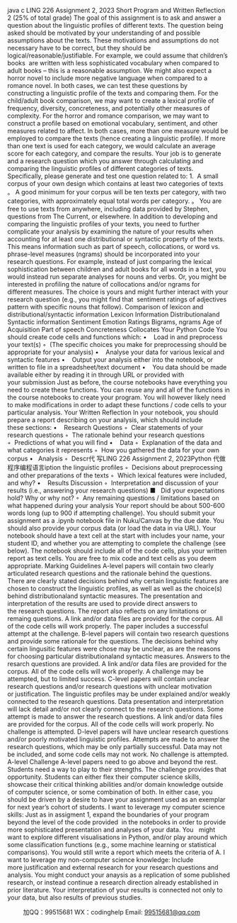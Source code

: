 java c
LING 226 Assignment 2, 2023
Short Program and Written Reflection 2 (25% of total grade)
The goal of this assignment is to ask and answer a question about the linguistic profiles of different texts. The question being asked should be motivated by your understanding of and possible assumptions about the texts. These motivations and assumptions do not necessary have to be correct, but they should be logical/reasonable/justifiable. For example, we could assume that children’s books  are written with less sophisticated vocabulary when compared to adult books – this is a reasonable assumption. We might also expect a horror novel to include more negative language when compared to a romance novel. In both cases, we can test these questions by constructing a linguistic profile of the texts and comparing them.
For the child/adult book comparison, we may want to create a lexical profile of frequency, diversity, concreteness, and potentially other measures of complexity. For the horror and romance comparison, we may want to construct a profile based on emotional vocabulary, sentiment, and other measures related to affect. In both cases, more than one measure would be employed to compare the texts (hence creating a linguistic profile). If more than one text is used for each category, we would calculate an average score for each category, and compare the results. Your job is to generate and a research question which you answer through calculating and comparing the linguistic profiles of different categories of texts. Specifically, please generate and test one question related to:
1.  A small corpus of your own design which contains at least two categories of texts
。 A good minimum for your corpus will be ten texts per category, with two categories, with approximately equal total words per category.
。 You are free to use texts from anywhere, including data provided by Stephen, questions from The Current, or elsewhere.
In addition to developing and comparing the linguistic profiles of your texts, you need to further complicate your analysis by examining the nature of your results when accounting for at least one distributional or syntactic property of the texts. This means information such as part of speech, collocations, or word vs. phrase-level measures (ngrams) should be incorporated into your research questions. For example, instead of just comparing the lexical sophistication between children and adult books for all words in a text, you would instead run separate analyses for nouns and verbs. Or, you might be interested in profiling the nature of collocations and/or ngrams for different measures. The choice is yours and might further interact with your research question (e.g., you might find that  sentiment ratings of adjectives pattern with specific nouns that follow).
Comparison of lexicon and distributional/syntactic information
Lexicon Information
Distributionaland Syntactic information
Sentiment  Emotion Ratings
Bigrams, ngrams
Age of Acquisition
Part of speech
Concreteness
Collocates
Your Python Code
You should create code cells and functions which:
•    Load in and preprocess your text(s)
◦  (The specific choices you make for preprocessing should be appropriate for your analysis)
•    Analyse your data for various lexical and syntactic features
•    Output your analysis either into the notebook, or written to file in a spreadsheet/text document
•    You data should be made available either by reading it in through URL or provided with your submission
Just as before, the course notebooks have everything you need to create these functions. You can reuse any and all of the functions in the course notebooks to create your program. You will however likely need to make modifications in order to adapt these functions / code cells to your particular analysis.
Your Written Reflection
In your notebook, you should prepare a report describing on your analysis, which should include these sections:
•    Research Questions
◦  Clear statements of your research questions
◦  The rationale behind your research questions
◦  Predictions of what you will find
•    Data
◦  Explanation of the data and what categories it represents
◦  How you gathered the data for your own corpus
•   Analysis
◦  Descr代 写LING 226 Assignment 2, 2023Python
代做程序编程语言iption the linguistic profiles
◦  Decisions about preprocessing and other preparations of the texts
◦  Which lexical features were included, and why?
•    Results  Discussion
◦  Interpretation and discussion of your results (i.e., answering your research questions)
■   Did your expectations hold? Why or why not?
◦  Any remaining questions / limitations based on what happened during your analysis
Your report should be about 500-600 words long (up to 900 if attempting challenge). You should submit your assignment as a .ipynb notebook file in Nuku/Canvas by the due date. You should also provide your corpus data (or load the data in via URL). Your notebook should have a text cell at the start with includes your name, your student ID, and whether you are attempting to complete the challenge (see below). The notebook should include all of the code cells, plus your written report as text cells. You are free to mix code and text cells as you deem appropriate.
Marking Guidelines
A-level papers will contain two clearly articulated research questions and the rationale behind the questions. There are clearly stated decisions behind why certain linguistic features are chosen to construct the linguistic profiles, as well as well as the choice(s) behind distributionaland syntactic measures. The presentation and interpretation of the results are used to provide direct answers to the research questions. The report also reflects on any limitations or remaing questions. A link and/or data files are provided for the corpus. All of the code cells will work properly. The paper includes a successful attempt at the challenge.
B-level papers will contain two research questions and provide some rationale for the questions. The decisions behind why certain lingusitic features were chose may be unclear, as are the reasons for choosing particular distributionaland syntactic measures. Answers to the resarch questions are provided. A link and/or data files are provided for the corpus. All of the code cells will work properly. A challenge may be attempted, but to limited success.
C-level papers will contain unclear research questions and/or research questions with unclear motivation or justification. The linguistic profiles may be under explained and/or weakly connected to the research questions. Data presentation and interpretation will lack detail and/or not clearly connect to the research questions. Some attempt is made to answer the research questions. A link and/or data files are provided for the corpus. All of the code cells will work properly. No challenge is attempted.
D-level papers will have unclear research questions and/or poorly motivated linguistic profiles.
Attempts are made to answer the research questions, which may be only partially successful. Data may not be included, and some code cells may not work. No challenge is attempted.
A-level Challenge
A-level papers need to go above and beyond the rest. Students need a way to play to their strengths. The challenge provides that opportunity. Students can either flex their computer science skills, showcase their critical thinking abilities and/or domain knowledge outside of computer science, or some combination of both. In either case, you should be driven by a desire to have your assignment used as an exemplar for next year’s cohort of students.
I want to leverage my computer science skills:
Just as in assigment 1, expand the boundaries of your program beyond the level of the code provided  in the notebooks in order to provide more sophisticated presentation and analyses of your data. You   might want to explore different visualisations in Python, and/or play around which some classification functions (e.g., some machine learning or statistical comparisons). You would still write a report which meets the criteria of A.
I want to leverage my non-computer science knowledge:
Include more justification and external research for your research questions and analysis. You might conduct your anaysis as a replication of some published research, or instead continue a research direction already established in prior literature. Your interpretation of your results is connected not only to your data, but also results of previous studies.







         
加QQ：99515681  WX：codinghelp  Email: 99515681@qq.com
